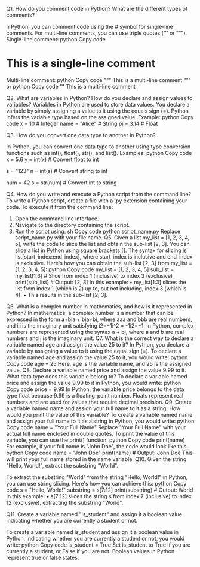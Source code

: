 Q1. How do you comment code in Python? What are the different types of comments?

n Python, you can comment code using the # symbol for single-line comments. For multi-line comments, you can use triple quotes (''' or """).
Single-line comment:
python
Copy code
# This is a single-line comment
Multi-line comment:
python
Copy code
"""
This is a
multi-line comment
"""
or
python
Copy code
'''
This is a
multi-line comment

Q2. What are variables in Python? How do you declare and assign values to variables?
Variables in Python are used to store data values. You declare a variable by simply assigning a value to it using the equals sign (=). Python infers the variable type based on the assigned value.
Example:
python
Copy code
x = 10         # Integer
name = "Alice" # String
pi = 3.14      # Float

Q3. How do you convert one data type to another in Python?

In Python, you can convert one data type to another using type conversion functions such as int(), float(), str(), and list().
Examples:
python
Copy code
x = 5.6
y = int(x)       # Convert float to int

s = "123"
n = int(s)       # Convert string to int

num = 42
s = str(num)     # Convert int to string

Q4. How do you write and execute a Python script from the command line?
To write a Python script, create a file with a .py extension containing your code. To execute it from the command line:
1.	Open the command line interface.
2.	Navigate to the directory containing the script.
3.	Run the script using:
sh
Copy code
python script_name.py
Replace script_name.py with your file name.
Q5. Given a list my_list = [1, 2, 3, 4, 5], write the code to slice the list and obtain the sub-list [2, 3].
You can slice a list in Python using square brackets []. The syntax for slicing is list[start_index:end_index], where start_index is inclusive and end_index is exclusive. Here's how you can obtain the sub-list [2, 3] from my_list = [1, 2, 3, 4, 5]:
python
Copy code
my_list = [1, 2, 3, 4, 5]
sub_list = my_list[1:3]  # Slice from index 1 (inclusive) to index 3 (exclusive)
print(sub_list)  # Output: [2, 3]
In this example:
•	my_list[1:3] slices the list from index 1 (which is 2) up to, but not including, index 3 (which is 4).
•	This results in the sub-list [2, 3].

Q6. What is a complex number in mathematics, and how is it represented in Python?
In mathematics, a complex number is a number that can be expressed in the form a+bia + bia+bi, where aaa and bbb are real numbers, and iii is the imaginary unit satisfying i2=−1i^2 = -1i2=−1.
In Python, complex numbers are represented using the syntax a + bj, where a and b are real numbers and j is the imaginary unit.
Q7. What is the correct way to declare a variable named age and assign the value 25 to it?
In Python, you declare a variable by assigning a value to it using the equal sign (=). To declare a variable named age and assign the value 25 to it, you would write:
python
Copy code
age = 25
Here, age is the variable name, and 25 is the assigned value.
Q8. Declare a variable named price and assign the value 9.99 to it. What data type does this variable
belong to?
To declare a variable named price and assign the value 9.99 to it in Python, you would write:
python
Copy code
price = 9.99
In Python, the variable price belongs to the data type float because 9.99 is a floating-point number. Floats represent real numbers and are used for values that require decimal precision.
Q9. Create a variable named name and assign your full name to it as a string. How would you print the
value of this variable?
To create a variable named name and assign your full name to it as a string in Python, you would write:
python
Copy code
name = "Your Full Name"
Replace "Your Full Name" with your actual full name enclosed in double quotes.
To print the value of this variable, you can use the print() function:
python
Copy code
print(name)
For example, if your full name is "John Doe", the code would look like this:
python
Copy code
name = "John Doe"
print(name)  # Output: John Doe
This will print your full name stored in the name variable.
Q10. Given the string "Hello, World!", extract the substring "World".

To extract the substring "World" from the string "Hello, World!" in Python, you can use string slicing. Here's how you can achieve this:
python
Copy code
s = "Hello, World!"
substring = s[7:12]
print(substring)  # Output: World
In this example:
•	s[7:12] slices the string s from index 7 (inclusive) to index 12 (exclusive), extracting the substring "World".

Q11. Create a variable named "is_student" and assign it a boolean value indicating whether you are
currently a student or not.

To create a variable named is_student and assign it a boolean value in Python, indicating whether you are currently a student or not, you would write:
python
Copy code
is_student = True
Set is_student to True if you are currently a student, or False if you are not. Boolean values in Python represent true or false states.


